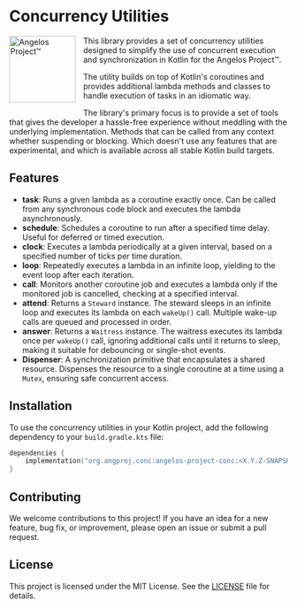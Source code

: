 # Concurrency Utilities

<img src="https://angelos-project.com/images/angelos.png" alt="Angelos Project™" style="width:120px; height:auto; margin-right:1em; margin-bottom:1em;" align="left">

This library provides a set of concurrency utilities 
designed to simplify the use of concurrent execution and
synchronization in Kotlin for the Angelos Project™.

The utility builds on top of Kotlin's coroutines and provides 
additional lambda methods and classes to handle 
execution of tasks in an idiomatic way.

The library's primary focus is to provide a set of tools that
gives the developer a hassle-free experience without meddling with
the underlying implementation. Methods that can be called from 
any context whether suspending or blocking. Which doesn't use
any features that are experimental, and which is available across
all stable Kotlin build targets.

## Features

- **task**: Runs a given lambda as a coroutine exactly once. Can be called from any synchronous code block and executes the lambda asynchronously.
- **schedule**: Schedules a coroutine to run after a specified time delay. Useful for deferred or timed execution.
- **clock**: Executes a lambda periodically at a given interval, based on a specified number of ticks per time duration.
- **loop**: Repeatedly executes a lambda in an infinite loop, yielding to the event loop after each iteration.
- **call**: Monitors another coroutine job and executes a lambda only if the monitored job is cancelled, checking at a specified interval.
- **attend**: Returns a `Steward` instance. The steward sleeps in an infinite loop and executes its lambda on each `wakeUp()` call. Multiple wake-up calls are queued and processed in order.
- **answer**: Returns a `Waitress` instance. The waitress executes its lambda once per `wakeUp()` call, ignoring additional calls until it returns to sleep, making it suitable for debouncing or single-shot events.
- **Dispenser**: A synchronization primitive that encapsulates a shared resource. Dispenses the resource to a single coroutine at a time using a `Mutex`, ensuring safe concurrent access.

## Installation
To use the concurrency utilities in your Kotlin project, add the following dependency to your `build.gradle.kts` file:

```kotlin
dependencies {
    implementation("org.angproj.conc:angelos-project-conc:<X.Y.Z-SNAPSHOT>")
}
```

## Contributing
We welcome contributions to this project! If you have an idea for a new feature, bug fix, or improvement, please open an issue or submit a pull request.

## License
This project is licensed under the MIT License. See the [LICENSE](LICENSE) file for details.
